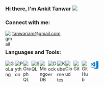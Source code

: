 ### Hi there, I'm Ankit Tanwar <img src="https://github.com/TheDudeThatCode/TheDudeThatCode/blob/master/Assets/Hi.gif" width="29px">

### Connect with me:

<img align="left" alt="gmail" width="22px" src="https://user-images.githubusercontent.com/51502980/102014435-f411a180-3d7b-11eb-964e-6c50be108aff.png" /> tanwariam@gmail.com<br>
<br />

### Languages and Tools:

<img align="left" alt="GoLang" width="30px" src="https://user-images.githubusercontent.com/51502980/102014045-0b4f8f80-3d7a-11eb-868c-52608932f2ba.png" />
<img align="left" alt="Python" width="26px" src="https://user-images.githubusercontent.com/51502980/97901578-61d0b380-1d62-11eb-8670-ecb278b29fa1.png" />
<img align="left" alt="GraphQL" width="26px" src="https://user-images.githubusercontent.com/51502980/102014121-5ec1dd80-3d7a-11eb-9767-632e9bcf1d1c.png" />
<img align="left" alt="SQL" width="26px" src="https://user-images.githubusercontent.com/51502980/102014188-cd9f3680-3d7a-11eb-9043-a780a1a50aed.png" />
<img align="left" alt="MongoDB" width="26px" src="https://user-images.githubusercontent.com/51502980/97903082-83329f00-1d64-11eb-8788-1648a4372d2e.png" />
<img align="left" alt="Docker" width="28px" src="https://user-images.githubusercontent.com/51502980/97905582-39e44e80-1d68-11eb-8925-5e9f1bc26bda.png" />
<img align="left" alt="Kubernetes" width="26px" src="https://user-images.githubusercontent.com/51502980/102014227-fa534e00-3d7a-11eb-8959-fbe1e117bcb6.png" />
<img align="left" alt="Cloud" width="26px" src="https://user-images.githubusercontent.com/51502980/97901913-d0157600-1d62-11eb-9d6e-1431f5344977.png" />
<img align="left" alt="Git" width="26px" src="https://user-images.githubusercontent.com/51502980/102014329-5ae28b00-3d7b-11eb-83b8-844643eff1fc.png" />
<img align="left" alt="GitHub" width="26px" src="https://user-images.githubusercontent.com/51502980/102014378-9ed59000-3d7b-11eb-841e-7fed26411320.png" />
<img align="left" alt="Visual Studio Code" width="26px" src="https://raw.githubusercontent.com/github/explore/80688e429a7d4ef2fca1e82350fe8e3517d3494d/topics/visual-studio-code/visual-studio-code.png" />

<br />
<br />

